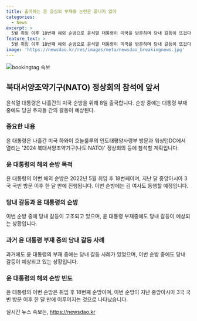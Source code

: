 ```yaml
---
title: 출국하는 윤 윤심의 부재중 논란은 끝나지 않아
categories:
  - News
excerpt: >
  5월 취임 이후 18번째 해외 순방으로 윤석열 대통령이 미국을 방문하며 당내 갈등이 뜨겁다. 국민의힘 내 김 여사 문자 읽씹 논란과 당무 개입 의혹이 화두를 이뤄, 순방 중에도 대선 관련 압박이 예상된다. 윤 대통령은 나흘간 하와이와 워싱턴DC를 방문하며 한미동맹 강화와 안보 문제를 강조할 예정이다. 전체적으로는 정치적 혼란 속 갈등이 가시화되고 있어, 대선 관련 논쟁이 뜨거워질 것으로 보인다.
feature_text: >
  5월 취임 이후 18번째 해외 순방으로 윤석열 대통령이 미국을 방문하며 당내 갈등이 뜨겁다. 국민의힘 내 김 여사 문자 읽씹 논란과 당무 개입 의혹이 화두를 이뤄, 순방 중에도 대선 관련 압박이 예상된다. 윤 대통령은 나흘간 하와이와 워싱턴DC를 방문하며 한미동맹 강화와 안보 문제를 강조할 예정이다. 전체적으로는 정치적 혼란 속 갈등이 가시화되고 있어, 대선 관련 논쟁이 뜨거워질 것으로 보인다.
image: 'https://newsdao.kr/res/images/meta/newsdao_breakingnews.jpg'
---
```


<p><img src="https://newsdao.kr/res/images/meta/newsdao_breakingnews.jpg" alt="bookingtag 속보" /></p>

<h2 data-ke-size="size26">북대서양조약기구(NATO) 정상회의 참석에 앞서</h2>

<p data-ke-size="size16">윤석열 대통령은 나흘간의 미국 순방을 위해 8일 출국합니다. 순방 중에는 대통령 부재중에도 당권 주자들 간의 갈등이 예상된다.</p>

<h3>중요한 내용</h3>

<p data-ke-size="size16">윤 대통령은 나흘간 미국 하와이 호놀룰루의 인도태평양사령부 방문과 워싱턴DC에서 열리는 '2024 북대서양조약기구(나토·NATO)' 정상회의 등에 참석할 계획입니다.</p>

<h3>윤 대통령의 해외 순방 목적</h3>

<p data-ke-size="size16">윤 대통령의 이번 해외 순방은 2022년 5월 취임 후 18번째이며, 지난 달 중앙아시아 3국 국빈 방문 이후 한 달 만에 진행됩니다. 이번 순방에는 김 여사도 동행할 예정입니다.</p>

<h3>당내 갈등과 윤 대통령의 순방</h3>

<p data-ke-size="size16">이번 순방 중에 당내 갈등이 고조되고 있으며, 윤 대통령 부재중에도 당내 갈등이 예상되는 상황입니다.</p>

<h3>과거 윤 대통령 부재 중의 당내 갈등 사례</h3>

<p data-ke-size="size16">과거에도 윤 대통령의 부재 중에는 당내 갈등 사례가 있었으며, 이번 순방 중에도 당내 갈등이 예상되고 있는 상황입니다.</p>

<h3>윤 대통령의 해외 순방 빈도</h3>

<p data-ke-size="size16">윤 대통령의 이번 순방은 취임 후 18번째 순방이며, 이번 순방이 지난 중앙아시아 3국 국빈 방문 이후 한 달 만에 이루어지는 것으로 나타났습니다.</p>
실시간 뉴스 속보는, <a href="https://newsdao.kr" rel="dofollow">https://newsdao.kr</a>



